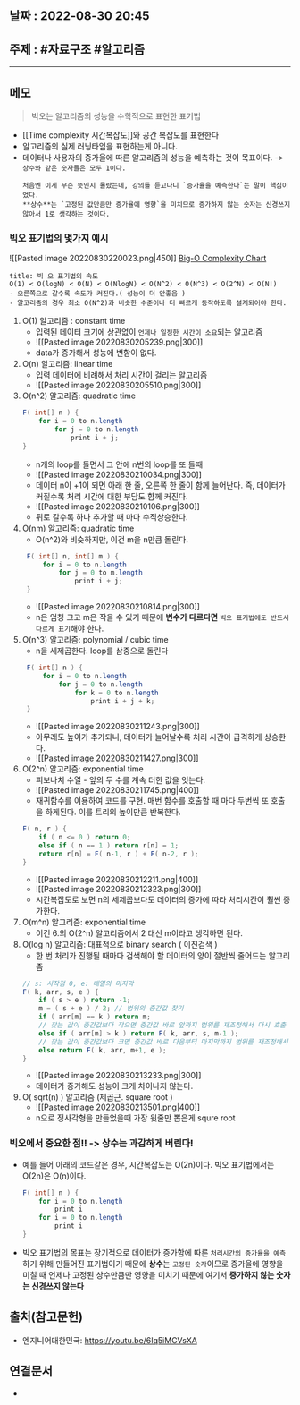 ## 날짜 : 2022-08-30 20:45

## 주제 : #자료구조 #알고리즘 
----
## 메모
> 빅오는 알고리즘의 성능을 수학적으로 표현한 표기법

- [[Time complexity 시간복잡도]]와 공간 복잡도를 표현한다
- 알고리즘의 실제 러닝타임을 표현하는게 아니다. 
- 데이터나 사용자의 증가율에 따른 알고리즘의 성능을 예측하는 것이 목표이다. -> `상수와 같은 숫자들은 모두 1이다. `
	```ad-faq
	처음엔 이게 무슨 뜻인지 몰랐는데, 강의를 듣고나니 `증가율을 예측한다`는 말이 핵심이었다. 
	**상수**는 `고정된 값만큼만 증가율에 영향`을 미치므로 증가하지 않는 숫자는 신경쓰지 않아서 1로 생각하는 것이다. 
	```

### 빅오 표기법의 몇가지 예시
![[Pasted image 20220830220023.png|450]]
[Big-O Complexity Chart](https://www.bigocheatsheet.com/)
```ad-note
title: 빅 오 표기법의 속도
O(1) < O(logN) < O(N) < O(NlogN) < O(N^2) < O(N^3) < O(2^N) < O(N!)
- 오른쪽으로 갈수록 속도가 커진다.( 성능이 더 안좋음 )
- 알고리즘의 경우 최소 O(N^2)과 비슷한 수준이나 더 빠르게 동작하도록 설계되어야 한다.
```


1. O(1) 알고리즘 : constant time
	- 입력된 데이터 크기에 상관없이 `언제나 일정한 시간이 소요`되는 알고리즘
	- ![[Pasted image 20220830205239.png|300]]
	- data가 증가해서 성능에 변함이 없다. 
2. O(n) 알고리즘: linear time
	- 입력 데이터에 비례해서 처리 시간이 걸리는 알고리즘
	- ![[Pasted image 20220830205510.png|300]]
 3. O(n^2) 알고리즘: quadratic time
	 ```java
	 F( int[] n ) {
		 for i = 0 to n.length
			 for j = 0 to n.length
				 print i + j; 
	 }
	 ```
	- n개의 loop를 돌면서 그 안에 n번의 loop를 또 돌때
	- ![[Pasted image 20220830210034.png|300]]
	- 데이터 n이 +1이 되면 아래 한 줄, 오른쪽 한 줄이 함께 늘어난다. 즉, 데이터가 커질수록 처리 시간에 대한 부담도 함께 커진다. 
	- ![[Pasted image 20220830210106.png|300]]
	- 뒤로 갈수록 하나 추가할 때 마다 수직상승한다.
4. O(nm) 알고리즘: quadratic time
	- O(n^2)와 비슷하지만, 이건 m을 n만큼 돌린다. 
	```java
	 F( int[] n, int[] m ) {
		 for i = 0 to n.length
			 for j = 0 to m.length
				 print i + j; 
	 }
	```
	- ![[Pasted image 20220830210814.png|300]]
	- n은 엄청 크고 m은 작을 수 있기 때문에 **변수가 다르다면** `빅오 표기법에도 반드시 다르게 표기`해야 한다. 
5. O(n^3) 알고리즘: polynomial / cubic time
	- n을 세제곱한다. loop를 삼중으로 돌린다
	```java
	 F( int[] n ) {
		 for i = 0 to n.length
			 for j = 0 to n.length
				 for k = 0 to n.length
					 print i + j + k; 
	 }
	```
	- ![[Pasted image 20220830211243.png|300]] 
	- 아무래도 높이가 추가되니, 데이터가 늘어날수록 처리 시간이 급격하게 상승한다.
	- ![[Pasted image 20220830211427.png|300]]
6. O(2^n) 알고리즘: exponential time
	- 피보나치 수열 - 앞의 두 수를 계속 더한 값을 잇는다. 
	- ![[Pasted image 20220830211745.png|400]]
	- 재귀함수를 이용하여 코드를 구현. 매번 함수를 호출할 때 마다 두번씩 또 호출을 하게된다. 이를 트리의 높이만큼 반복한다.
	```java
	F( n, r ) {
		if ( n <= 0 ) return 0;
		else if ( n == 1 ) return r[n] = 1;
		return r[n] = F( n-1, r ) + F( n-2, r );
	}
	```
	- ![[Pasted image 20220830212211.png|400]]
	- ![[Pasted image 20220830212323.png|300]] 
	- 시간복잡도로 보면 n의 세제곱보다도 데이터의 증가에 따라 처리시간이 훨씬 증가한다.
7. O(m^n) 알고리즘: exponential time
	- 이건 6.의 O(2^n) 알고리즘에서 2 대신 m이라고 생각하면 된다.
8. O(log n) 알고리즘: 대표적으로 binary search  ( 이진검색 )
	- 한 번 처리가 진행될 때마다 검색해야 할 데이터의 양이 절반씩 줄어드는 알고리즘
	```java
	// s: 시작점 0, e: 배열의 마지막
	F( k, arr, s, e ) {
		if ( s > e ) return -1;
		m = ( s + e ) / 2; // 범위의 중간값 찾기
		if ( arr[m] == k ) return m;
		// 찾는 값이 중간값보다 작으면 중간값 바로 앞까지 범위를 재조정해서 다시 호출
		else if ( arr[m] > k ) return F( k, arr, s, m-1 );
		// 찾는 값이 중간값보다 크면 중간값 바로 다음부터 마지막까지 범위를 재조정해서 다시 호출
		else return F( k, arr, m+1, e );
	}
	```
	- ![[Pasted image 20220830213233.png|300]]
	- 데이터가 증가해도 성능이 크게 차이나지 않는다.
9. O( sqrt(n) ) 알고리즘 (제곱근. square root )
   - ![[Pasted image 20220830213501.png|400]]
   - n으로 정사각형을 만들었을때 가장 윗줄만 뽑은게 squre root


### 빅오에서 중요한 점!! -> **상수**는 과감하게 버린다!
- 예를 들어 아래의 코드같은 경우, 시간복잡도는 O(2n)이다. 빅오 표기법에서는 O(2n)은 O(n)이다.
	```java
	F( int[] n ) {
		for i = 0 to n.length
			print i
		for i = 0 to n.length
			print i
	}
	```
- 빅오 표기법의 목표는 장기적으로 데이터가 증가함에 따른 `처리시간의 증가율을 예측`하기 위해 만들어진 표기법이기 때문에 **상수**는 `고정된 숫자`이므로 증가율에 영향을 미칠 때 언제나 고정된 상수만큼만 영향을 미치기 때문에 여기서 **증가하지 않는 숫자는 신경쓰지 않는다**



## 출처(참고문헌)
- 엔지니어대한민국:  https://youtu.be/6Iq5iMCVsXA

## 연결문서
- 
